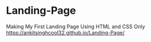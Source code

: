 # Landing-Page
Making My First Landing Page Using HTML and CSS Only
https://ankitsinghcool32.github.io/Landing-Page/
